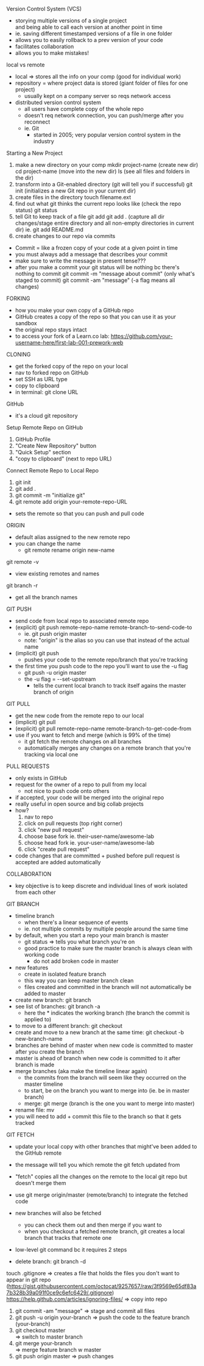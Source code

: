 Version Control System (VCS)
  - storying multiple versions of a single project \
  and being able to call each version at another point in time
  - ie. saving different timestamped versions of a file in one folder
  - allows you to easily rollback to a prev version of your code
  - facilitates collaboration
  - allows you to make mistakes!

  local vs remote
  - local => stores all the info on your comp (good for individual work)
  - repository = where project data is stored (giant folder of files for one project)
    - usually kept on a company server so reqs network access
  - distributed version control system
    - all users have complete copy of the whole repo
    - doesn't req network connection, you can push/merge after you reconnect
    - ie. Git
      - started in 2005; very popular version control system in the industry

Starting a New Project
1) make a new directory on your comp
  mkdir project-name (create new dir)
  cd project-name (move into the new dir)
  ls (see all files and folders in the dir)
2) transform into a Git-enabled directory (git will tell you if successful)
  git init (initializes a new Git repo in your current dir)
3) create files in the directory
  touch filename.ext
4) find out what git thinks the current repo looks like (check the repo status)
  git status
5) tell Git to keep track of a file
  git add <filename or path>
  git add . (capture all dir changes/stage entire directory and all non-empty directories in current dir)
  ie. git add README.md
6) create changes to our repo via commits
  - Commit = like a frozen copy of your code at a given point in time
  - you must always add a message that describes your commit
  - make sure to write the message in present tense???
  - after you make a commit your git status will be nothing bc there's nothing to commit
  git commit -m "message about commit" (only what's staged to commit)
  git commit -am "message" (-a flag means all changes)

FORKING
- how you make your own copy of a GitHub repo
- GitHub creates a copy of the repo so that you can use it as your sandbox
- the original repo stays intact
- to access your fork of a Learn.co lab: https://github.com/your-username-here/first-lab-001-prework-web

CLONING
- get the forked copy of the repo on your local
- nav to forked repo on GitHub
- set SSH as URL type
- copy to clipboard
- in terminal: git clone URL

GitHub
- it's a cloud git repository

Setup Remote Repo on GitHub
1) GitHub Profile
2) "Create New Repository" button
3) "Quick Setup" section
4) "copy to clipboard" (next to repo URL)

Connect Remote Repo to Local Repo
1) git init
2) git add .
3) git commit -m "initialize git"
4) git remote add origin your-remote-repo-URL
  - sets the remote so that you can push and pull code

ORIGIN
- default alias assigned to the new remote repo
- you can change the name
  - git remote rename origin new-name

git remote -v
- view existing remotes and names

git branch -r
- get all the branch names

GIT PUSH
- send code from local repo to associated remote repo
- (explicit) git push remote-repo-name remote-branch-to-send-code-to
  - ie. git push origin master
  - note: "origin" is the alias so you can use that instead of the actual name
- (implicit) git push
  - pushes your code to the remote repo/branch that you're tracking
- the first time you push code to the repo you'll want to use the -u flag
  - git push -u origin master
  - the -u flag = --set-upstream
    - tells the current local branch to track itself agains the master branch of origin


GIT PULL
- get the new code from the remote repo to our local
- (implicit) git pull
- (explicit) git pull remote-repo-name remote-branch-to-get-code-from
- use if you want to fetch and merge (which is 99% of the time)
  - it git fetch the remote changes on all branches
  - automatically merges any changes on a remote branch that you're tracking via local one


PULL REQUESTS
- only exists in GitHub
- request for the owner of a repo to pull from my local
  - not nice to push code onto others
- if accepted, your code will be merged into the original repo
- really useful in open source and big collab projects
- how?
  1) nav to repo
  2) click on pull requests (top right corner)
  3) click "new pull request"
  4) choose base fork ie. their-user-name/awesome-lab
  5) choose head fork ie. your-user-name/awesome-lab
  6) click "create pull request"
- code changes that are committed + pushed before pull request is accepted are added automatically

COLLABORATION
- key objective is to keep discrete and individual lines of work isolated from each other

GIT BRANCH
- timeline branch
  - when there's a linear sequence of events
  - ie. not multiple commits by multiple people around the same time
- by default, when you start a repo your main branch is master
  - git status => tells you what branch you're on
  - good practice to make sure the master branch is always clean with working code
    - do not add broken code in master
- new features
  - create in isolated feature branch
  - this way you can keep master branch clean
  - files created and committed in the branch will not automatically be added to master
- create new branch: git branch <branch name>
- see list of branches: git branch -a
  - here the * indicates the working branch (the branch the commit is applied to)
- to move to a different branch: git checkout <branch name>
- create and move to a new branch at the same time: git checkout -b new-branch-name
- branches are behind of master when new code is committed to master after you create the branch
- master is ahead of branch when new code is committed to it after branch is made
- merge branches (aka make the timeline linear again)
  - the commits from the branch will seem like they occurred on the master timeline
  - to start, be on the branch you want to merge into (ie. be in master branch)
  - merge: git merge <branch name> (branch is the one you want to merge into master)
- rename file: mv <original filename> <new filename>
- you will need to add + commit this file to the branch so that it gets tracked

GIT FETCH
- update your local copy with other branches that might've been added to the GitHub remote
- the message will tell you which remote the git fetch updated from
- "fetch" copies all the changes on the remote to the local git repo but doesn't merge them
- use git merge origin/master (remote/branch) to integrate the fetched code
- new branches will also be fetched
  - you can check them out and then merge if you want to
  - when you checkout a fetched remote branch, git creates a local branch that tracks that remote one
- low-level git command bc it requires 2 steps

- delete branch: git branch -d <branch name>

touch .gitignore => creates a file that holds the files you don't want to appear in git repo
(https://gist.githubusercontent.com/octocat/9257657/raw/3f9569e65df83a7b328b39a091f0ce9c6efc6429/.gitignore)
https://help.github.com/articles/ignoring-files/ => copy into repo

1) git commit -am "message"
  => stage and commit all files
2) git push -u origin your-branch
  => push the code to the feature branch (your-branch)
3) git checkout master  
  => switch to master branch
4) git merge your-branch  
  => merge feature branch w master
5) git push origin master
  => push changes
